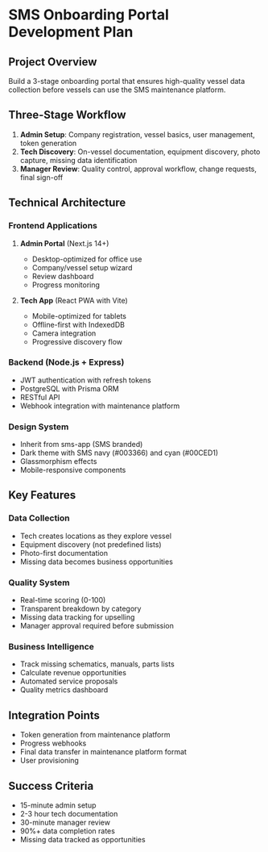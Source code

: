 # SMS Onboarding Portal Development Plan

## Project Overview
Build a 3-stage onboarding portal that ensures high-quality vessel data collection before vessels can use the SMS maintenance platform.

## Three-Stage Workflow
1. **Admin Setup**: Company registration, vessel basics, user management, token generation
2. **Tech Discovery**: On-vessel documentation, equipment discovery, photo capture, missing data identification  
3. **Manager Review**: Quality control, approval workflow, change requests, final sign-off

## Technical Architecture

### Frontend Applications
1. **Admin Portal** (Next.js 14+)
   - Desktop-optimized for office use
   - Company/vessel setup wizard
   - Review dashboard
   - Progress monitoring

2. **Tech App** (React PWA with Vite)
   - Mobile-optimized for tablets
   - Offline-first with IndexedDB
   - Camera integration
   - Progressive discovery flow

### Backend (Node.js + Express)
- JWT authentication with refresh tokens
- PostgreSQL with Prisma ORM
- RESTful API
- Webhook integration with maintenance platform

### Design System
- Inherit from sms-app (SMS branded)
- Dark theme with SMS navy (#003366) and cyan (#00CED1)
- Glassmorphism effects
- Mobile-responsive components

## Key Features

### Data Collection
- Tech creates locations as they explore vessel
- Equipment discovery (not predefined lists)
- Photo-first documentation
- Missing data becomes business opportunities

### Quality System
- Real-time scoring (0-100)
- Transparent breakdown by category
- Missing data tracking for upselling
- Manager approval required before submission

### Business Intelligence
- Track missing schematics, manuals, parts lists
- Calculate revenue opportunities
- Automated service proposals
- Quality metrics dashboard

## Integration Points
- Token generation from maintenance platform
- Progress webhooks
- Final data transfer in maintenance platform format
- User provisioning

## Success Criteria
- 15-minute admin setup
- 2-3 hour tech documentation
- 30-minute manager review
- 90%+ data completion rates
- Missing data tracked as opportunities